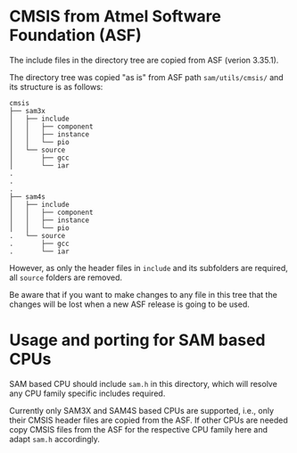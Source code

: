 # CMSIS from Atmel Software Foundation (ASF)

The include files in the directory tree are copied from ASF (verion 3.35.1).

The directory tree was copied "as is" from ASF path `sam/utils/cmsis/` and its
structure is as follows:

    cmsis
    ├── sam3x
    │   ├── include
    │   │   ├── component
    │   │   ├── instance
    │   │   └── pio
    │   └── source
    │       ├── gcc
    │       └── iar
    .
    .
    .
    ├── sam4s
    │   ├── include
    │   │   ├── component
    │   │   ├── instance
    │   │   └── pio
    .   └── source
    .       ├── gcc
    .       └── iar

However, as only the header files in `include` and its subfolders are required,
all `source` folders are removed.

Be aware that if you want to make changes to any file in this tree that the
changes will be lost when a new ASF release is going to be used.

# Usage and porting for SAM based CPUs

SAM based CPU should include `sam.h` in this directory, which will resolve any
CPU family specific includes required.

Currently only SAM3X and SAM4S based CPUs are supported, i.e., only their CMSIS
header files are copied from the ASF. If other CPUs are needed copy CMSIS files
from the ASF for the respective CPU family here and adapt `sam.h` accordingly.
